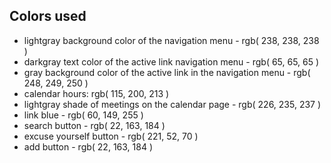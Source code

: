 ## Colors used
- lightgray background color of the navigation menu - rgb( 238, 238, 238 )
- darkgray text color of the active link navigation menu - rgb( 65, 65, 65 )
- gray background color of the active link in the navigation menu - rgb( 248, 249, 250 )
- calendar hours: rgb( 115, 200, 213 )
- lightgray shade of meetings on the calendar page - rgb( 226, 235, 237 )
- link blue - rgb( 60, 149, 255 )
- search button - rgb( 22, 163, 184 )
- excuse yourself button - rgb( 221, 52, 70 )
- add button - rgb( 22, 163, 184 )